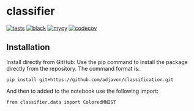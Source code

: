 # classifier

[![tests](https://github.com/adjavon/classifier/actions/workflows/tests.yaml/badge.svg)](https://github.com/adjavon/classifier/actions/workflows/tests.yaml)
[![black](https://github.com/adjavon/classifier/actions/workflows/black.yaml/badge.svg)](https://github.com/adjavon/classifier/actions/workflows/black.yaml)
[![mypy](https://github.com/adjavon/classifier/actions/workflows/mypy.yaml/badge.svg)](https://github.com/adjavon/classifier/actions/workflows/mypy.yaml)
[![codecov](https://codecov.io/gh/adjavon/classifier/branch/main/graph/badge.svg)](https://codecov.io/gh/adjavon/classifier)

## Installation 
Install directly from GitHub: Use the pip command to install the package directly from the repository. The command format is:

```
pip install git+https://github.com/adjavon/classification.git
```
And then to added to the notebook use the following import:

```
from classifier.data import ColoredMNIST
```
